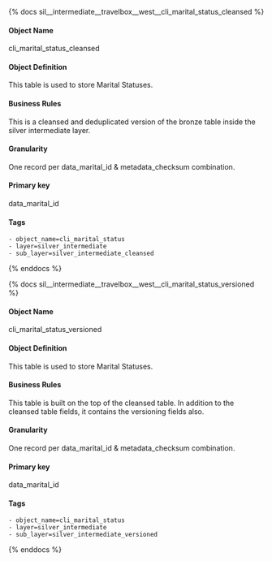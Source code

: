 {% docs sil__intermediate__travelbox__west__cli_marital_status_cleansed %}

#### Object Name
cli_marital_status_cleansed

#### Object Definition
This table is used to store Marital Statuses.

#### Business Rules
This is a cleansed and deduplicated version of the bronze table inside the silver intermediate layer.

#### Granularity
One record per data_marital_id & metadata_checksum combination.

#### Primary key
data_marital_id

#### Tags
    - object_name=cli_marital_status
    - layer=silver_intermediate
    - sub_layer=silver_intermediate_cleansed

{% enddocs %}

{% docs sil__intermediate__travelbox__west__cli_marital_status_versioned %}

#### Object Name
cli_marital_status_versioned

#### Object Definition
This table is used to store Marital Statuses.

#### Business Rules
This table is built on the top of the cleansed table. In addition to the cleansed table fields, it contains the versioning fields also.

#### Granularity
One record per data_marital_id & metadata_checksum combination.

#### Primary key
data_marital_id

#### Tags
    - object_name=cli_marital_status
    - layer=silver_intermediate
    - sub_layer=silver_intermediate_versioned

{% enddocs %}